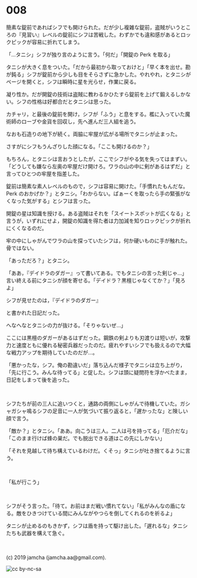 

# 008

簡素な錠前であればシフでも開けられた。だが少し複雑な錠前，盗賊がいうところの『見習い』レベルの錠前にシフは苦戦した。わずかでも違和感があるとロックピックが容易に折れてしまう。

「…タニシ」シフが独り言のように言う。「何だ」「開錠の Perk を取る」

タニシが大きく息をついた。「だから最初から取っておけと」「早く本を出せ。勘が鈍る」シフが錠前から少しも目をそらさずに急かした。やれやれ，とタニシがページを開くと，シフは瞬時に星を光らせ，作業に戻る。

凝り性か。だが開錠の技術は盗賊に教わるかひたすら錠前を上げて鍛えるしかない。シフの性格は好都合だとタニシは思った。

カチャリ，と最後の錠前を開け，シフが「ふう」と息をする。檻に入っていた魔術師のローブや金貨を回収し，先へ進んだ三人組を追う。

なおも石造りの地下が続く。両脇に牢屋が広がる場所でタニシが止まった。

さすがにシフもうんざりした顔になる。「ここも開けるのか？」

もちろん，とタニシは言おうとしたが，ここでシフがやる気を失ってはまずい。「どうしても嫌なら左奥の牢屋だけ開けろ。ワラの山の中に剣があるはずだ」と言ってひとつの牢屋を指差した。

錠前は簡素な素人レベルのもので，シフは容易に開けた。「手慣れたもんだな。Perk のおかげか？」とタニシ。「わからない。ぱぁーくを取ったら手の緊張がなくなった気がする」とシフは言った。

開錠の星は知識を授ける。ある盗賊はそれを「スイートスポットが広くなる」と言うが，いずれにせよ，開錠の知識を得た者は力加減を知りロックピックが折れにくくなるのだ。

牢の中にしゃがんでワラの山を探っていたシフは，何か硬いものに手が触れた。骨ではない。

「あっただろ？」とタニシ。

「ああ，『デイドラのダガー』って書いてある。でもタニシの言った剣じゃ…」言い終える前にタニシが顔を寄せる。「デイドラ？黒檀じゃなくてか？」「見ろよ」

シフが見せたのは，『デイドラのダガー』

と書かれた日記だった。

へなへなとタニシの力が抜ける。「そりゃないぜ…」

ここには黒檀のダガーがあるはずだった。鋼鉄の剣よりも刃渡りは短いが，攻撃力と速度ともに優れる秘密兵器だったのだ。疲れやすいシフでも扱えるので大幅な戦力アップを期待していたのだが…。

「悪かったな，シフ。俺の勘違いだ」落ち込んだ様子でタニシは立ち上がり，「先に行こう。みんな待ってる」と促した。シフは頭に疑問符を浮かべたまま，日記をしまって後を追った。

<br>

シフたちが前の三人に追いつくと，通路の両側にしゃがんで待機していた。ガシャガシャ鳴るシフの足音に一人が気づいて振り返ると，「遅かったな」と険しい顔で言う。

「敵か？」とタニシ。「ああ。向こうは三人。二人は弓を持ってる」「厄介だな」「このまま行けば蜂の巣だ。でも脱出できる道はこの先にしかない」

「それを見越して待ち構えているわけだ。くそっ」タニシが吐き捨てるように言う。

<br>

「私が行こう」

<br>

シフがそう言った。「待て。お前はまだ戦い慣れてない」「私がみんなの盾になる。敵をひきつけている間にみんながやつらを倒してくれるのを祈るよ」

タニシが止めるのもきかず，シフは盾を持って駆け出した。「遅れるな」タニシたちも武器を構えて急ぐ。

<br>
<br>
(c) 2019 jamcha (jamcha.aa@gmail.com).

![cc by-nc-sa](https://i.creativecommons.org/l/by-nc-sa/4.0/88x31.png)

